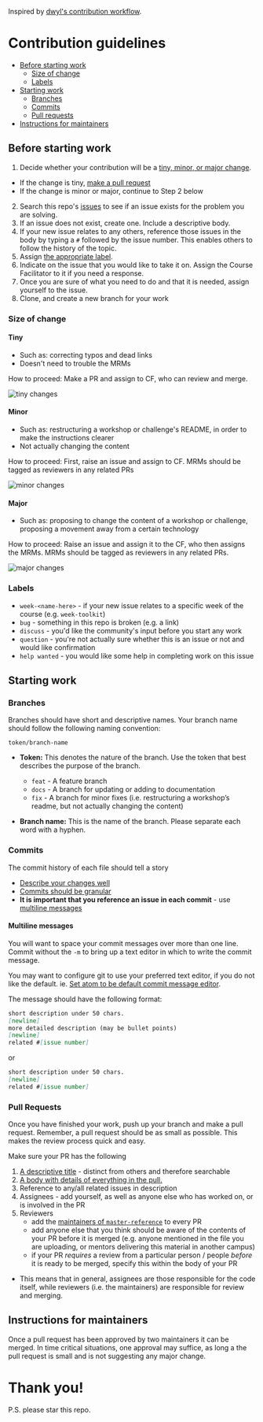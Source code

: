 Inspired by [dwyl's contribution workflow](https://www.github.com/dwyl/contributing).

# Contribution guidelines

- [Before starting work](#before-starting-work)
  - [Size of change](#size-of-change)
  - [Labels](#labels)
- [Starting work](#starting-work)
  - [Branches](#branches)
  - [Commits](#commits)
  - [Pull requests](#pull-requests)
- [Instructions for maintainers](#instructions-for-maintainers)

## Before starting work

1. Decide whether your contribution will be a [tiny, minor, or major change](#tiny-vs-minor-vs-major-changes).

- If the change is tiny, [make a pull request](#pull-requests)
- If the change is minor or major, continue to Step 2 below

2. Search this repo's [issues](https://www.github.com/foundersandcoders/master-reference/issues) to see if an issue exists for the problem you are solving.
3. If an issue does not exist, create one. Include a descriptive body.
4. If your new issue relates to any others, reference those issues in the body by typing a `#` followed by the issue number. This enables others to follow the history of the topic.
5. Assign [the appropriate label](#labels).
6. Indicate on the issue that you would like to take it on. Assign the Course Facilitator to it if you need a response.
7. Once you are sure of what you need to do and that it is needed, assign yourself to the issue.
8. Clone, and create a new branch for your work

### Size of change

#### Tiny

- Such as: correcting typos and dead links
- Doesn't need to trouble the MRMs

How to proceed: Make a PR and assign to CF, who can review and merge.

![tiny changes](https://i.ibb.co/kHHtQzK/contributing-tiny-changes.jpg)

#### Minor

- Such as: restructuring a workshop or challenge's README, in order to make the instructions clearer
- Not actually changing the content

How to proceed: First, raise an issue and assign to CF. MRMs should be tagged as reviewers in any related PRs

![minor changes](https://i.ibb.co/Wp0FsCs/contributing-minor-changes.jpg)

#### Major

- Such as: proposing to change the content of a workshop or challenge, proposing a movement away from a certain technology

How to proceed: Raise an issue and assign it to the CF, who then assigns the MRMs. MRMs should be tagged as reviewers in any related PRs.

![major changes](https://i.ibb.co/N7LZk9k/contributing-major-changes.jpg)

### Labels

- `week-<name-here>` - if your new issue relates to a specific week of the course (e.g. `week-toolkit`)
- `bug` - something in this repo is broken (e.g. a link)
- `discuss` - you'd like the community's input before you start any work
- `question` - you're not actually sure whether this is an issue or not and would like confirmation
- `help wanted` - you would like some help in completing work on this issue

## Starting work

### Branches

Branches should have short and descriptive names. Your branch name should follow the following naming convention:

`token/branch-name`

- **Token:** This denotes the nature of the branch. Use the token that best describes the purpose of the branch.

  - `feat` - A feature branch
  - `docs` - A branch for updating or adding to documentation
  - `fix` - A branch for minor fixes (i.e. restructuring a workshop’s readme, but not actually changing the content)

- **Branch name:** This is the name of the branch. Please separate each word with a hyphen.

### Commits

The commit history of each file should tell a story

- [Describe your changes well](https://gist.github.com/mikepea/863f63d6e37281e329f8#describe-your-changes-well-in-each-commit)
- [Commits should be granular](https://gist.github.com/mikepea/863f63d6e37281e329f8#keep-it-small)
- **It is important that you reference an issue in each commit** - use [multiline messages](#multiline-messages)

#### Multiline messages

You will want to space your commit messages over more than one line. Commit without the `-m` to bring up a text editor in which to write the commit message.

You may want to configure git to use your preferred text editor, if you do not like the default. ie. [Set atom to be default commit message editor](https://help.github.com/articles/associating-text-editors-with-git/#using-atom-as-your-editor).

The message should have the following format:

```md
short description under 50 chars.
[newline]
more detailed description (may be bullet points)
[newline]
related #[issue number]
```

or

```md
short description under 50 chars.
[newline]
related #[issue number]
```

### Pull Requests

Once you have finished your work, push up your branch and make a pull request. Remember, a pull request should be as small as possible. This makes the review process quick and easy.

Make sure your PR has the following

1. [A descriptive title](https://gist.github.com/mikepea/863f63d6e37281e329f8#ensure-there-is-a-solid-title-and-summary) - distinct from others and therefore searchable
2. [A body with details of everything in the pull.](https://gist.github.com/mikepea/863f63d6e37281e329f8#ensure-there-is-a-solid-title-and-summary)
3. Reference to any/all related issues in description
4. Assignees - add yourself, as well as anyone else who has worked on, or is involved in the PR
5. Reviewers
   - add the [maintainers of `master-reference`](https://github.com/foundersandcoders/master-reference/blob/master/MAINTAINERS.md) to every PR
   - add anyone else that you think should be aware of the contents of your PR before it is merged (e.g. anyone mentioned in the file you are uploading, or mentors delivering this material in another campus)
   - if your PR _requires_ a review from a particular person / people _before_ it is ready to be merged, specify this within the body of your PR

- This means that in general, assignees are those responsible for the code itself, while reviewers (i.e. the maintainers) are responsible for review and merging.

## Instructions for maintainers

Once a pull request has been approved by two maintainers it can be merged. In time critical situations, one approval may suffice, as long a the pull request is small and is not suggesting any major change.

# Thank you!

P.S. please star this repo.
